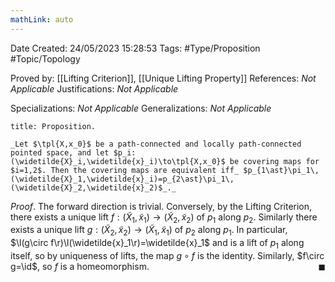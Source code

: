 ```yaml
---
mathLink: auto
---
```


<div class="topSpace"></div>

Date Created: 24/05/2023 15:28:53
Tags: #Type/Proposition #Topic/Topology

Proved by: [[Lifting Criterion]], [[Unique Lifting Property]]
References: _Not Applicable_
Justifications: _Not Applicable_

Specializations: _Not Applicable_
Generalizations: _Not Applicable_

``` ad-Proposition
title: Proposition.

_Let $\tpl{X,x_0}$ be a path-connected and locally path-connected pointed space, and let $p_i:(\widetilde{X}_i,\widetilde{x}_i)\to\tpl{X,x_0}$ be covering maps for $i=1,2$. Then the covering maps are equivalent iff_ $p_{1\ast}\pi_1\,(\widetilde{X}_1,\widetilde{x}_i)=p_{2\ast}\pi_1\,(\widetilde{X}_2,\widetilde{x}_2)$_._

```

_Proof_. The forward direction is trivial. Conversely, by the Lifting Criterion, there exists a unique lift $f:(\widetilde{X}_1,\widetilde{x}_1)\to(\widetilde{X}_2,\widetilde{x}_2)$ of $p_1$ along $p_2$. Similarly there exists a unique lift $g:(\widetilde{X}_2,\widetilde{x}_2)\to(\widetilde{X}_1,\widetilde{x}_1)$ of $p_2$ along $p_1$. In particular, $\l(g\circ f\r)\l(\widetilde{x}_1\r)=\widetilde{x}_1$ and is a lift of $p_1$ along itself, so by uniqueness of lifts, the map $g\circ f$ is the identity. Similarly, $f\circ g=\id$, so $f$ is a homeomorphism.<span style="float:right;">$\blacksquare$</span>
